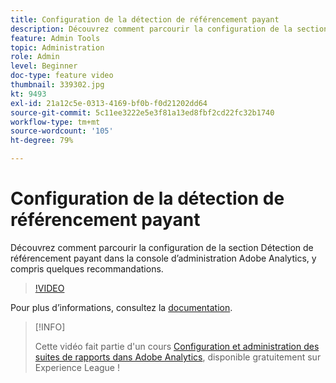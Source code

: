 ```yaml
---
title: Configuration de la détection de référencement payant
description: Découvrez comment parcourir la configuration de la section Détection de référencement payant dans la console d’administration Adobe Analytics, y compris quelques recommandations.
feature: Admin Tools
topic: Administration
role: Admin
level: Beginner
doc-type: feature video
thumbnail: 339302.jpg
kt: 9493
exl-id: 21a12c5e-0313-4169-bf0b-f0d21202dd64
source-git-commit: 5c11ee3222e5e3f81a13ed8fbf2cd22fc32b1740
workflow-type: tm+mt
source-wordcount: '105'
ht-degree: 79%

---
```


# Configuration de la détection de référencement payant

Découvrez comment parcourir la configuration de la section Détection de référencement payant dans la console d’administration Adobe Analytics, y compris quelques recommandations.

>[!VIDEO](https://video.tv.adobe.com/v/339302/?quality=12&learn=on)

Pour plus dʼinformations, consultez la [documentation](https://experienceleague.adobe.com/docs/analytics/admin/admin-tools/paid-search-detection/paid-search-detection.html?lang=fr#section_0C2CFA0AF77B47098BE37CB024665D0D).

>[!INFO]
>
> Cette vidéo fait partie d&#39;un cours [Configuration et administration des suites de rapports dans Adobe Analytics](https://experienceleague.adobe.com/?recommended=Analytics-A-1-2021.1.administration&amp;lang=fr), disponible gratuitement sur Experience League !